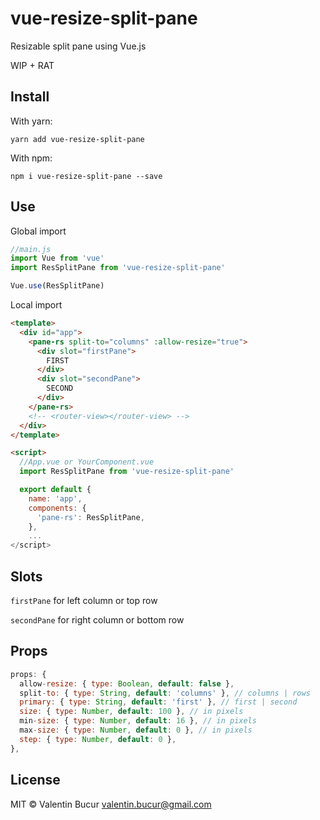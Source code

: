 # vue-resize-split-pane

Resizable split pane using Vue.js

WIP + RAT

## Install

With yarn:
```
yarn add vue-resize-split-pane
```

With npm:

```
npm i vue-resize-split-pane --save
```

## Use

Global import

```js
//main.js
import Vue from 'vue'
import ResSplitPane from 'vue-resize-split-pane'

Vue.use(ResSplitPane)
```

Local import

```html
<template>
  <div id="app">
    <pane-rs split-to="columns" :allow-resize="true">
      <div slot="firstPane">
        FIRST
      </div>
      <div slot="secondPane">
        SECOND
      </div>
    </pane-rs>
    <!-- <router-view></router-view> -->
  </div>
</template>

<script>
  //App.vue or YourComponent.vue
  import ResSplitPane from 'vue-resize-split-pane'

  export default {
    name: 'app',
    components: {
      'pane-rs': ResSplitPane,
    },
    ...
</script>
```
## Slots
`firstPane` for left column or top row

`secondPane` for right column or bottom row

## Props
```javascript
props: {
  allow-resize: { type: Boolean, default: false },
  split-to: { type: String, default: 'columns' }, // columns | rows
  primary: { type: String, default: 'first' }, // first | second
  size: { type: Number, default: 100 }, // in pixels
  min-size: { type: Number, default: 16 }, // in pixels
  max-size: { type: Number, default: 0 }, // in pixels
  step: { type: Number, default: 0 },
},
```

## License

MIT © Valentin Bucur <valentin.bucur@gmail.com>